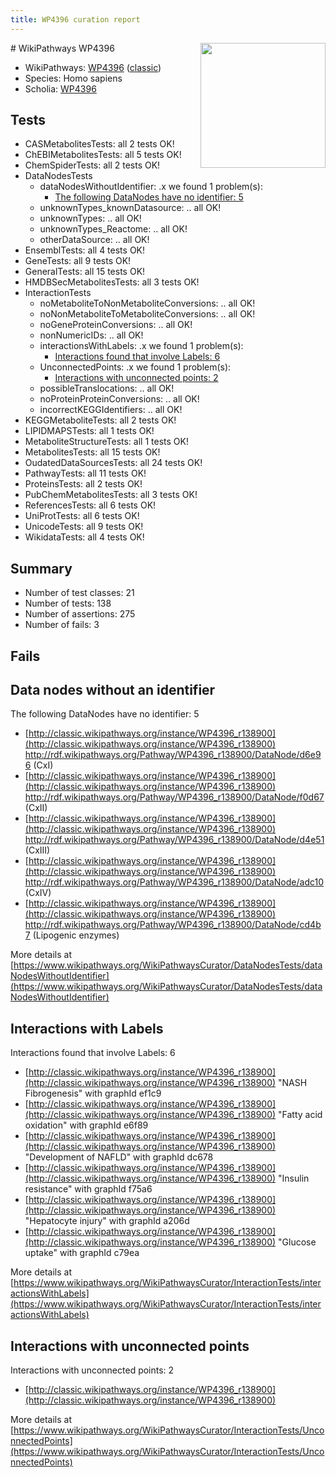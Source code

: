 ```yaml
---
title: WP4396 curation report
---
```


<img style="float: right; width: 200px" src="https://upload.wikimedia.org/wikipedia/commons/thumb/8/83/Wplogo_with_text_500.png/640px-Wplogo_with_text_500.png" />
# WikiPathways WP4396

* WikiPathways: [WP4396](https://wikipathways.org/pathways/WP4396) ([classic](https://classic.wikipathways.org/instance/WP4396))
* Species: Homo sapiens
* Scholia: [WP4396](https://scholia.toolforge.org/wikipathways/WP4396)
## Tests
* CASMetabolitesTests: all 2 tests OK!
* ChEBIMetabolitesTests: all 5 tests OK!
* ChemSpiderTests: all 2 tests OK!
* DataNodesTests
    * dataNodesWithoutIdentifier: .x we found 1 problem(s):
        * [The following DataNodes have no identifier: 5](#d2d32fa4)
    * unknownTypes_knownDatasource: .. all OK!
    * unknownTypes: .. all OK!
    * unknownTypes_Reactome: .. all OK!
    * otherDataSource: .. all OK!
* EnsemblTests: all 4 tests OK!
* GeneTests: all 9 tests OK!
* GeneralTests: all 15 tests OK!
* HMDBSecMetabolitesTests: all 3 tests OK!
* InteractionTests
    * noMetaboliteToNonMetaboliteConversions: .. all OK!
    * noNonMetaboliteToMetaboliteConversions: .. all OK!
    * noGeneProteinConversions: .. all OK!
    * nonNumericIDs: .. all OK!
    * interactionsWithLabels: .x we found 1 problem(s):
        * [Interactions found that involve Labels: 6](#630d267d)
    * UnconnectedPoints: .x we found 1 problem(s):
        * [Interactions with unconnected points: 2](#35a61ada)
    * possibleTranslocations: .. all OK!
    * noProteinProteinConversions: .. all OK!
    * incorrectKEGGIdentifiers: .. all OK!
* KEGGMetaboliteTests: all 2 tests OK!
* LIPIDMAPSTests: all 1 tests OK!
* MetaboliteStructureTests: all 1 tests OK!
* MetabolitesTests: all 15 tests OK!
* OudatedDataSourcesTests: all 24 tests OK!
* PathwayTests: all 11 tests OK!
* ProteinsTests: all 2 tests OK!
* PubChemMetabolitesTests: all 3 tests OK!
* ReferencesTests: all 6 tests OK!
* UniProtTests: all 6 tests OK!
* UnicodeTests: all 9 tests OK!
* WikidataTests: all 4 tests OK!


## Summary

* Number of test classes: 21
* Number of tests: 138
* Number of assertions: 275
* Number of fails: 3

## Fails

<a name="d2d32fa4" />

## Data nodes without an identifier

The following DataNodes have no identifier: 5

* [http://classic.wikipathways.org/instance/WP4396_r138900](http://classic.wikipathways.org/instance/WP4396_r138900) http://rdf.wikipathways.org/Pathway/WP4396_r138900/DataNode/d6e96 (CxI)
* [http://classic.wikipathways.org/instance/WP4396_r138900](http://classic.wikipathways.org/instance/WP4396_r138900) http://rdf.wikipathways.org/Pathway/WP4396_r138900/DataNode/f0d67 (CxII)
* [http://classic.wikipathways.org/instance/WP4396_r138900](http://classic.wikipathways.org/instance/WP4396_r138900) http://rdf.wikipathways.org/Pathway/WP4396_r138900/DataNode/d4e51 (CxIII)
* [http://classic.wikipathways.org/instance/WP4396_r138900](http://classic.wikipathways.org/instance/WP4396_r138900) http://rdf.wikipathways.org/Pathway/WP4396_r138900/DataNode/adc10 (CxIV)
* [http://classic.wikipathways.org/instance/WP4396_r138900](http://classic.wikipathways.org/instance/WP4396_r138900) http://rdf.wikipathways.org/Pathway/WP4396_r138900/DataNode/cd4b7 (Lipogenic enzymes)


More details at [https://www.wikipathways.org/WikiPathwaysCurator/DataNodesTests/dataNodesWithoutIdentifier](https://www.wikipathways.org/WikiPathwaysCurator/DataNodesTests/dataNodesWithoutIdentifier)

<a name="630d267d" />

## Interactions with Labels

Interactions found that involve Labels: 6

* [http://classic.wikipathways.org/instance/WP4396_r138900](http://classic.wikipathways.org/instance/WP4396_r138900) "NASH
Fibrogenesis" with graphId ef1c9
* [http://classic.wikipathways.org/instance/WP4396_r138900](http://classic.wikipathways.org/instance/WP4396_r138900) "Fatty acid oxidation" with graphId e6f89
* [http://classic.wikipathways.org/instance/WP4396_r138900](http://classic.wikipathways.org/instance/WP4396_r138900) "Development of NAFLD" with graphId dc678
* [http://classic.wikipathways.org/instance/WP4396_r138900](http://classic.wikipathways.org/instance/WP4396_r138900) "Insulin resistance" with graphId f75a6
* [http://classic.wikipathways.org/instance/WP4396_r138900](http://classic.wikipathways.org/instance/WP4396_r138900) "Hepatocyte injury" with graphId a206d
* [http://classic.wikipathways.org/instance/WP4396_r138900](http://classic.wikipathways.org/instance/WP4396_r138900) "Glucose uptake" with graphId c79ea


More details at [https://www.wikipathways.org/WikiPathwaysCurator/InteractionTests/interactionsWithLabels](https://www.wikipathways.org/WikiPathwaysCurator/InteractionTests/interactionsWithLabels)

<a name="35a61ada" />

## Interactions with unconnected points

Interactions with unconnected points: 2

* [http://classic.wikipathways.org/instance/WP4396_r138900](http://classic.wikipathways.org/instance/WP4396_r138900)


More details at [https://www.wikipathways.org/WikiPathwaysCurator/InteractionTests/UnconnectedPoints](https://www.wikipathways.org/WikiPathwaysCurator/InteractionTests/UnconnectedPoints)

